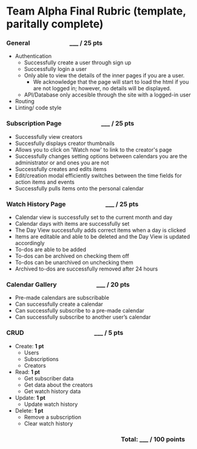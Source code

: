 # Team Alpha Final Rubric (template, paritally complete)

### General &emsp; &emsp; &emsp; &emsp; &emsp; ___ / 25 pts

- Authentication
  - Successfully create a user through sign up
  - Successfully login a user
  - Only able to view the details of the inner pages if you are a user.
    - We acknowledge that the page will start to load the html if you are not logged in; however, no details will be displayed.
  - API/Database only accesible through the site with a logged-in user  
- Routing
- Linting/ code style

### Subscription Page &emsp; &emsp; &emsp; &emsp; &emsp; ___ / 25 pts
- Successfully view creators
- Succesfully displays creator thumbnails
- Allows you to click on 'Watch now' to link to the creator's page
- Successfully changes setting options between calendars you are the administrator or and ones you are not
- Successfully creates and edits items
- Edit/creation modal efficiently switches between the time fields for action items and events
- Successfully pulls items onto the personal calendar

### Watch History Page &emsp; &emsp; &emsp; &emsp; &emsp; ___ / 25 pts
- Calendar view is successfully set to the current month and day
- Calendar days with items are successfully set
- The Day View successfully adds correct items when a day is clicked
- Items are editable and able to be deleted and the Day View is updated accordingly
- To-dos are able to be added
- To-dos can be archived on checking them off
- To-dos can be unarchived on unchecking them
- Archived to-dos are successfully removed after 24 hours

### Calendar Gallery &emsp; &emsp; &emsp; &emsp; &emsp; ___ / 20 pts
- Pre-made calendars are subscribable
- Can successfully create a calendar
- Can successfully subscribe to a pre-made calendar
- Can successfully subscribe to another user’s calendar

### CRUD &emsp; &emsp; &emsp; &emsp; &emsp; &emsp; &emsp; &emsp; &emsp;  ___ / 5 pts									
- Create: **1 pt**
  - Users
  - Subscriptions
  - Creators
- Read: **1 pt**
  - Get subscriber data
  - Get data about the creators
  - Get watch history data
- Update: **1 pt**
  - Update watch history
- Delete: **1 pt**
  - Remove a subscription
  - Clear watch history

### &emsp; &emsp; &emsp; &emsp; &emsp; &emsp; &emsp; &emsp; &emsp; &emsp; &emsp; &emsp; &emsp; &emsp; &emsp; Total:  ___ / 100 points